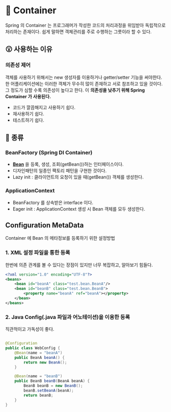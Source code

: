 # 🚢 Container

Spring 의 Container 는 프로그래머가 작성한 코드의 처리과정을 위임받아 독립적으로 처리하는 존재이다. 쉽게 말하면 객체관리를 주로 수행하는 그릇이라 할 수 있다.

## 😮 사용하는 이유

### 의존성 제어

객체를 사용하기 위해서는 new 생성자를 이용하거나 getter/setter 기능을 써야한다. 한 어플리케이션에는 이러한 객체가 무수히 많이 존재하고 서로 참조하고 있을 것이다. 그 정도가 심할 수록 의존성이 높다고
한다. 이 **의존성을 낮추기 위해 Spring Container 가 사용된다.**

- 코드가 깔끔해지고 사용하기 쉽다.
- 재사용하기 쉽다.
- 테스트하기 쉽다.

## 📜 종류

### BeanFactory (Spring DI Container)

- **[Bean](https://github.com/LeeJun1118/TIL/blob/main/spring/bean.md)** 을 등록, 생성, 조회(getBean())하는 인터페이스이다.
- 디자인패턴의 일종인 팩토리 패턴을 구현한 것이다.
- Lazy init : 클라이언트의 요청이 있을 때(getBean()) 객체를 생성한다.

### ApplicationContext

- BeanFactory 를 상속받은 interface 이다.
- Eager init : ApplicationContext 생성 시 Bean 객체를 모두 생성한다.

## Configuration MetaData

Container 에 Bean 의 메타정보를 등록하기 위한 설정방법

### 1. XML 설정 파일을 통한 등록

한번에 의존 관계를 볼 수 있다는 장점이 있지만 너무 복잡하고, 알아보기 힘들다.

```xml
<?xml version="1.0" encoding="UTF-8"?>
<beans>
    <bean id="beanA" class="test.bean.BeanA"/>
    <bean id="beanB" class="test.bean.BeanB">
        <property name="beanA" ref="beanA"></property>
    </bean>
</beans>
```

### 2. Java Config(.java 파일과 어노테이션)을 이용한 등록

직관적이고 가독성이 좋다.

```java

@Configuration
public class WebConfig {
    @Bean(name = "beanA")
    public BeanA beanA() {
        return new BeanA();
    }

    @Bean(name = "beanB")
    public BeanB beanB(BeanA beanA) {
        BeanB beanB = new BeanB();
        beanB.setBeanA(beanA);
        return beanB;
    }
}
```